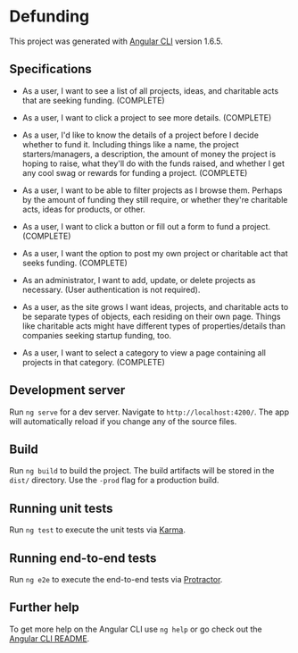 # Defunding

This project was generated with [Angular CLI](https://github.com/angular/angular-cli) version 1.6.5.

## Specifications
* As a user, I want to see a list of all projects, ideas, and charitable acts that are seeking funding.  (COMPLETE)

* As a user, I want to click a project to see more details. (COMPLETE)

* As a user, I'd like to know the details of a project before I decide whether to fund it. Including things like a name, the project starters/managers, a description, the amount of money the project is hoping to raise, what they'll do with the funds raised, and whether I get any cool swag or rewards for funding a project. (COMPLETE)

* As a user, I want to be able to filter projects as I browse them. Perhaps by the amount of funding they still require, or whether they're charitable acts, ideas for products, or other.

* As a user, I want to click a button or fill out a form to fund a project. (COMPLETE)

* As a user, I want the option to post my own project or charitable act that seeks funding.  (COMPLETE)

* As an administrator, I want to add, update, or delete projects as necessary. (User authentication is not required).

* As a user, as the site grows I want ideas, projects, and charitable acts to be separate types of objects, each residing on their own page. Things like charitable acts might have different types of properties/details than companies seeking startup funding, too.

* As a user, I want to select a category to view a page containing all projects in that category. (COMPLETE)

## Development server

Run `ng serve` for a dev server. Navigate to `http://localhost:4200/`. The app will automatically reload if you change any of the source files.

## Build

Run `ng build` to build the project. The build artifacts will be stored in the `dist/` directory. Use the `-prod` flag for a production build.

## Running unit tests

Run `ng test` to execute the unit tests via [Karma](https://karma-runner.github.io).

## Running end-to-end tests

Run `ng e2e` to execute the end-to-end tests via [Protractor](http://www.protractortest.org/).

## Further help

To get more help on the Angular CLI use `ng help` or go check out the [Angular CLI README](https://github.com/angular/angular-cli/blob/master/README.md).
